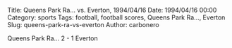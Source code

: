 Title: Queens Park Ra… vs. Everton, 1994/04/16
Date: 1994/04/16 00:00
Category: sports
Tags: football, football scores, Queens Park Ra…, Everton
Slug: queens-park-ra-vs-everton
Author: carbonero


Queens Park Ra… 2 - 1 Everton
